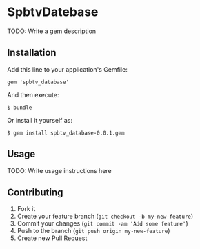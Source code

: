 # SpbtvDatebase

TODO: Write a gem description

## Installation

Add this line to your application's Gemfile:

    gem 'spbtv_database'

And then execute:

    $ bundle

Or install it yourself as:

    $ gem install spbtv_database-0.0.1.gem

## Usage

TODO: Write usage instructions here

## Contributing

1. Fork it
2. Create your feature branch (`git checkout -b my-new-feature`)
3. Commit your changes (`git commit -am 'Add some feature'`)
4. Push to the branch (`git push origin my-new-feature`)
5. Create new Pull Request
